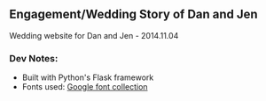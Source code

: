 ## Engagement/Wedding Story of Dan and Jen

Wedding website for Dan and Jen - 2014.11.04

### Dev Notes:
- Built with Python's Flask framework
- Fonts used: [Google font collection](http://www.google.com/fonts/#UsePlace:use/Collection:Berkshire+Swash)
